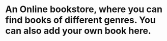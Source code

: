 # An Online bookstore, where you can find books of different genres. You can also add your own book here.
